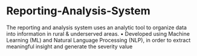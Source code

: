 # Reporting-Analysis-System
The reporting and analysis system uses an analytic tool to organize data into information in rural &amp; underserved areas. • Developed using Machine Learning (ML) and Natural Language Processing (NLP), in order to extract meaningful insight and generate the severity value
